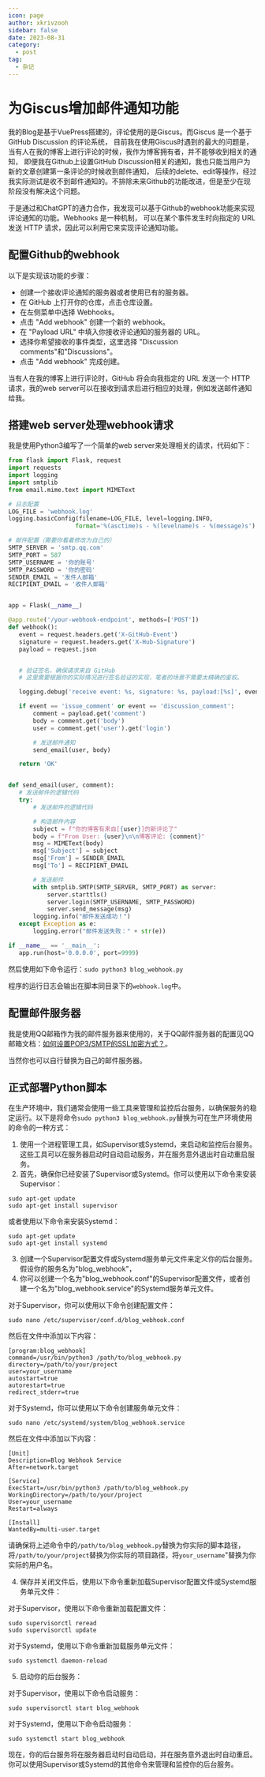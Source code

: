 ```yaml
---
icon: page
author: xkrivzooh
sidebar: false
date: 2023-08-31
category:
  - post
tag:
  - 杂记
---
```


# 为Giscus增加邮件通知功能

我的Blog是基于VuePress搭建的，评论使用的是Giscus。而Giscus 是一个基于 GitHub Discussion 的评论系统，
目前我在使用Giscus时遇到的最大的问题是，当有人在我的博客上进行评论的时候，我作为博客拥有者，并不能够收到相关的通知，
即便我在Github上设置GitHub Discussion相关的通知，我也只能当用户为新的文章创建第一条评论的时候收到邮件通知，
后续的delete、edit等操作，经过我实际测试是收不到邮件通知的。不排除未来Github的功能改进，但是至少在现阶段没有解决这个问题。


于是通过和ChatGPT的通力合作，我发现可以基于Github的webhook功能来实现评论通知的功能。Webhooks 是一种机制，
可以在某个事件发生时向指定的 URL 发送 HTTP 请求，因此可以利用它来实现评论通知功能。

## 配置Github的webhook

以下是实现该功能的步骤：

- 创建一个接收评论通知的服务器或者使用已有的服务器。 
- 在 GitHub 上打开你的仓库，点击仓库设置。 
- 在左侧菜单中选择 Webhooks。 
- 点击 "Add webhook" 创建一个新的 webhook。 
- 在 "Payload URL" 中填入你接收评论通知的服务器的 URL。 
- 选择你希望接收的事件类型，这里选择 "Discussion comments"和"Discussions"。 
- 点击 "Add webhook" 完成创建。

当有人在我的博客上进行评论时，GitHub 将会向我指定的 URL 发送一个 HTTP 请求，我的web server可以在接收到请求后进行相应的处理，例如发送邮件通知给我。


## 搭建web server处理webhook请求

我是使用Python3编写了一个简单的web server来处理相关的请求，代码如下：

```python
from flask import Flask, request
import requests
import logging
import smtplib
from email.mime.text import MIMEText

# 日志配置
LOG_FILE = 'webhook.log'
logging.basicConfig(filename=LOG_FILE, level=logging.INFO,
                   format='%(asctime)s - %(levelname)s - %(message)s')

# 邮件配置（需要你看着修改为自己的）
SMTP_SERVER = 'smtp.qq.com'
SMTP_PORT = 587
SMTP_USERNAME = '你的账号'
SMTP_PASSWORD = '你的密码'
SENDER_EMAIL = '发件人邮箱'
RECIPIENT_EMAIL = '收件人邮箱'


app = Flask(__name__)

@app.route('/your-webhook-endpoint', methods=['POST'])
def webhook():
   event = request.headers.get('X-GitHub-Event')
   signature = request.headers.get('X-Hub-Signature')
   payload = request.json


   # 验证签名，确保请求来自 GitHub
   # 这里需要根据你的实际情况进行签名验证的实现，笔者的场景不需要太精确的鉴权。

   logging.debug('receive event: %s, signature: %s, payload:[%s]', event, signature, payload)

   if event == 'issue_comment' or event == 'discussion_comment':
       comment = payload.get('comment')
       body = comment.get('body')
       user = comment.get('user').get('login')

       # 发送邮件通知
       send_email(user, body)

   return 'OK'


def send_email(user, comment):
   # 发送邮件的逻辑代码
   try:
       # 发送邮件的逻辑代码

       # 构造邮件内容
       subject = f"你的博客有来自[{user}]的新评论了"
       body = f"From User: {user}\n\n博客评论: {comment}"
       msg = MIMEText(body)
       msg['Subject'] = subject
       msg['From'] = SENDER_EMAIL
       msg['To'] = RECIPIENT_EMAIL

       # 发送邮件
       with smtplib.SMTP(SMTP_SERVER, SMTP_PORT) as server:
           server.starttls()
           server.login(SMTP_USERNAME, SMTP_PASSWORD)
           server.send_message(msg)
       logging.info("邮件发送成功！")
   except Exception as e:
       logging.error("邮件发送失败：" + str(e))

if __name__ == '__main__':
   app.run(host='0.0.0.0', port=9999)
```

然后使用如下命令运行：`sudo python3 blog_webhook.py`

程序的运行日志会输出在脚本同目录下的`webhook.log`中。

## 配置邮件服务器

我是使用QQ邮箱作为我的邮件服务器来使用的，关于QQ邮件服务器的配置见QQ邮箱文档：[如何设置POP3/SMTP的SSL加密方式？](https://service.mail.qq.com/detail/0/310)。

当然你也可以自行替换为自己的邮件服务器。

## 正式部署Python脚本

在生产环境中，我们通常会使用一些工具来管理和监控后台服务，以确保服务的稳定运行。以下是将命令`sudo python3 blog_webhook.py`替换为可在生产环境使用的命令的一种方式：

1. 使用一个进程管理工具，如Supervisor或Systemd，来启动和监控后台服务。这些工具可以在服务器启动时自动启动服务，并在服务意外退出时自动重启服务。
2. 首先，确保你已经安装了Supervisor或Systemd。你可以使用以下命令来安装Supervisor：

```
sudo apt-get update
sudo apt-get install supervisor
```

或者使用以下命令来安装Systemd：

```
sudo apt-get update
sudo apt-get install systemd
```

3. 创建一个Supervisor配置文件或Systemd服务单元文件来定义你的后台服务。假设你的服务名为"blog_webhook"，
4. 你可以创建一个名为"blog_webhook.conf"的Supervisor配置文件，或者创建一个名为"blog_webhook.service"的Systemd服务单元文件。

对于Supervisor，你可以使用以下命令创建配置文件：

```
sudo nano /etc/supervisor/conf.d/blog_webhook.conf
```

然后在文件中添加以下内容：

```
[program:blog_webhook]
command=/usr/bin/python3 /path/to/blog_webhook.py
directory=/path/to/your/project
user=your_username
autostart=true
autorestart=true
redirect_stderr=true
```

对于Systemd，你可以使用以下命令创建服务单元文件：

```
sudo nano /etc/systemd/system/blog_webhook.service
```

然后在文件中添加以下内容：

```
[Unit]
Description=Blog Webhook Service
After=network.target

[Service]
ExecStart=/usr/bin/python3 /path/to/blog_webhook.py
WorkingDirectory=/path/to/your/project
User=your_username
Restart=always

[Install]
WantedBy=multi-user.target
```

请确保将上述命令中的`/path/to/blog_webhook.py`替换为你实际的脚本路径，将`/path/to/your/project`替换为你实际的项目路径，将`your_username`"替换为你实际的用户名。

4. 保存并关闭文件后，使用以下命令重新加载Supervisor配置文件或Systemd服务单元文件：

对于Supervisor，使用以下命令重新加载配置文件：

```
sudo supervisorctl reread
sudo supervisorctl update
```

对于Systemd，使用以下命令重新加载服务单元文件：

```
sudo systemctl daemon-reload
```

5. 启动你的后台服务：

对于Supervisor，使用以下命令启动服务：

```
sudo supervisorctl start blog_webhook
```

对于Systemd，使用以下命令启动服务：

```
sudo systemctl start blog_webhook
```

现在，你的后台服务将在服务器启动时自动启动，并在服务意外退出时自动重启。你可以使用Supervisor或Systemd的其他命令来管理和监控你的后台服务。
